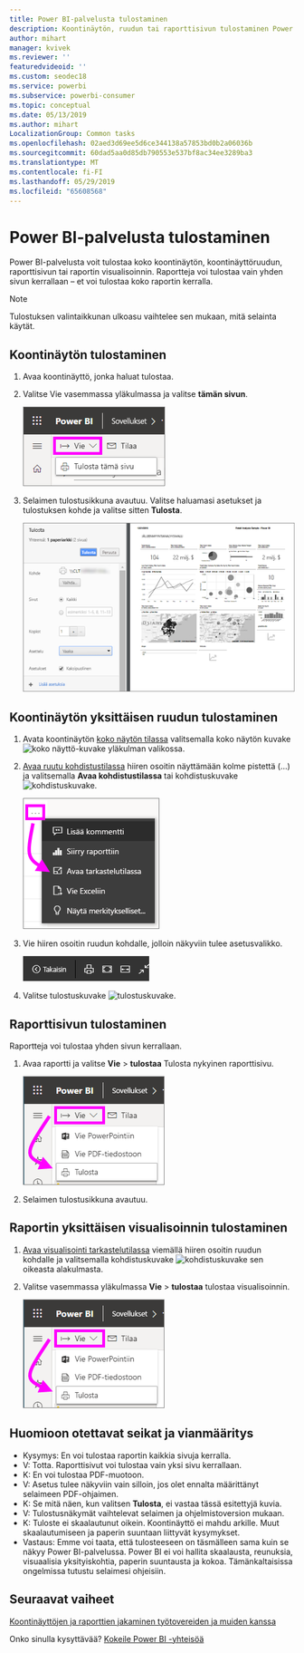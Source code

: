 ```yaml
---
title: Power BI-palvelusta tulostaminen
description: Koontinäytön, ruudun tai raporttisivun tulostaminen Power BI-palvelussa.
author: mihart
manager: kvivek
ms.reviewer: ''
featuredvideoid: ''
ms.custom: seodec18
ms.service: powerbi
ms.subservice: powerbi-consumer
ms.topic: conceptual
ms.date: 05/13/2019
ms.author: mihart
LocalizationGroup: Common tasks
ms.openlocfilehash: 02aed3d69ee5d6ce344138a57853bd0b2a06036b
ms.sourcegitcommit: 60dad5aa0d85db790553e537bf8ac34ee3289ba3
ms.translationtype: MT
ms.contentlocale: fi-FI
ms.lasthandoff: 05/29/2019
ms.locfileid: "65608568"
---
```

# <a name="printing-from-the-power-bi-service"></a>Power BI-palvelusta tulostaminen
Power BI-palvelusta voit tulostaa koko koontinäytön, koontinäyttöruudun, raporttisivun tai raportin visualisoinnin. Raportteja voi tulostaa vain yhden sivun kerrallaan – et voi tulostaa koko raportin kerralla.

   > [!NOTE]
   > Tulostuksen valintaikkunan ulkoasu vaihtelee sen mukaan, mitä selainta käytät.
   > 
## <a name="print-a-dashboard"></a>Koontinäytön tulostaminen
1. Avaa koontinäyttö, jonka haluat tulostaa.
2. Valitse Vie vasemmassa yläkulmassa ja valitse **tämän sivun**.
   
    ![Koontinäytön tulostusasetus](./media/end-user-print/power-bi-dashboard-print.png)
3. Selaimen tulostusikkuna avautuu. Valitse haluamasi asetukset ja tulostuksen kohde ja valitse sitten **Tulosta**.
   

   
    ![Tulostuksen valintaikkuna](./media/end-user-print/pbi_print_dash_new2.png)

## <a name="print-a-dashboard-tile"></a>Koontinäytön yksittäisen ruudun tulostaminen
1. Avata koontinäytön [koko näytön tilassa](end-user-focus.md) valitsemalla koko näytön kuvake ![koko näyttö-kuvake](./media/end-user-print/power-bi-full-screen-icon.png) yläkulman valikossa.
3. [Avaa ruutu kohdistustilassa](end-user-focus.md) hiiren osoitin näyttämään kolme pistettä (...) ja valitsemalla **Avaa kohdistustilassa** tai kohdistuskuvake ![kohdistuskuvake](./media/end-user-print/power-bi-focus-icon.png).
   
    ![kolmen pisteen valikko](./media/end-user-print/power-bi-menu-options.png)
4. Vie hiiren osoitin ruudun kohdalle, jolloin näkyviin tulee asetusvalikko.
   
    ![koko näytön tilan asetusvalikko](./media/end-user-print/menu-options-new.png)
4. Valitse tulostuskuvake ![tulostuskuvake](./media/end-user-print/print-icon.png).     
   

## <a name="print-a-report-page"></a>Raporttisivun tulostaminen
Raportteja voi tulostaa yhden sivun kerrallaan.

1. Avaa raportti ja valitse **Vie** > **tulostaa** Tulosta nykyinen raporttisivu.
   
    ![Power BI:n Tiedosto-valikko](./media/end-user-print/power-bi-report-print.png)
3. Selaimen tulostusikkuna avautuu.
   


## <a name="print-a-report-visual"></a>Raportin yksittäisen visualisoinnin tulostaminen
1. [Avaa visualisointi tarkastelutilassa](end-user-focus.md) viemällä hiiren osoitin ruudun kohdalle ja valitsemalla kohdistuskuvake ![kohdistuskuvake](./media/end-user-print/power-bi-focus-icon.png) sen oikeasta alakulmasta.

2. Valitse vasemmassa yläkulmassa **Vie** > **tulostaa** tulostaa visualisoinnin.

    ![Power BI:n Tiedosto-valikko](./media/end-user-print/power-bi-report-print.png)



## <a name="considerations-and-troubleshooting"></a>Huomioon otettavat seikat ja vianmääritys

* Kysymys: En voi tulostaa raportin kaikkia sivuja kerralla.    
* V: Totta. Raporttisivut voi tulostaa vain yksi sivu kerrallaan.
* K: En voi tulostaa PDF-muotoon.    
* V: Asetus tulee näkyviin vain silloin, jos olet ennalta määrittänyt selaimeen PDF-ohjaimen.    
* K: Se mitä näen, kun valitsen **Tulosta**, ei vastaa tässä esitettyjä kuvia.    
* V: Tulostusnäkymät vaihtelevat selaimen ja ohjelmistoversion mukaan.
* K: Tuloste ei skaalautunut oikein.  Koontinäyttö ei mahdu arkille. Muut skaalautumiseen ja paperin suuntaan liittyvät kysymykset.    
* Vastaus: Emme voi taata, että tulosteeseen on täsmälleen sama kuin se näkyy Power BI-palvelussa. Power BI ei voi hallita skaalausta, reunuksia, visuaalisia yksityiskohtia, paperin suuntausta ja kokoa. Tämänkaltaisissa ongelmissa tutustu selaimesi ohjeisiin.      

## <a name="next-steps"></a>Seuraavat vaiheet
[Koontinäyttöjen ja raporttien jakaminen työtovereiden ja muiden kanssa](../service-share-dashboards.md)

Onko sinulla kysyttävää? [Kokeile Power BI -yhteisöä](http://community.powerbi.com/)

